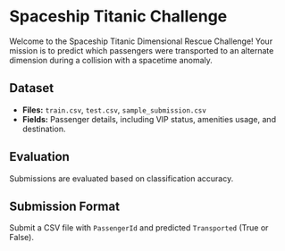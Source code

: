 # Spaceship Titanic Challenge

Welcome to the Spaceship Titanic Dimensional Rescue Challenge! Your mission is to predict which passengers were transported to an alternate dimension during a collision with a spacetime anomaly.

## Dataset

- **Files:** `train.csv`, `test.csv`, `sample_submission.csv`
- **Fields:** Passenger details, including VIP status, amenities usage, and destination.

## Evaluation

Submissions are evaluated based on classification accuracy.

## Submission Format

Submit a CSV file with `PassengerId` and predicted `Transported` (True or False).


